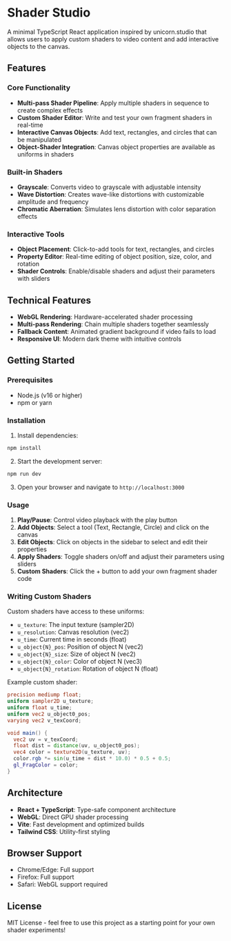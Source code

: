 # Shader Studio

A minimal TypeScript React application inspired by unicorn.studio that allows users to apply custom shaders to video content and add interactive objects to the canvas.

## Features

### Core Functionality
- **Multi-pass Shader Pipeline**: Apply multiple shaders in sequence to create complex effects
- **Custom Shader Editor**: Write and test your own fragment shaders in real-time
- **Interactive Canvas Objects**: Add text, rectangles, and circles that can be manipulated
- **Object-Shader Integration**: Canvas object properties are available as uniforms in shaders

### Built-in Shaders
- **Grayscale**: Converts video to grayscale with adjustable intensity
- **Wave Distortion**: Creates wave-like distortions with customizable amplitude and frequency
- **Chromatic Aberration**: Simulates lens distortion with color separation effects

### Interactive Tools
- **Object Placement**: Click-to-add tools for text, rectangles, and circles
- **Property Editor**: Real-time editing of object position, size, color, and rotation
- **Shader Controls**: Enable/disable shaders and adjust their parameters with sliders

## Technical Features

- **WebGL Rendering**: Hardware-accelerated shader processing
- **Multi-pass Rendering**: Chain multiple shaders together seamlessly
- **Fallback Content**: Animated gradient background if video fails to load
- **Responsive UI**: Modern dark theme with intuitive controls

## Getting Started

### Prerequisites
- Node.js (v16 or higher)
- npm or yarn

### Installation

1. Install dependencies:
```bash
npm install
```

2. Start the development server:
```bash
npm run dev
```

3. Open your browser and navigate to `http://localhost:3000`

### Usage

1. **Play/Pause**: Control video playback with the play button
2. **Add Objects**: Select a tool (Text, Rectangle, Circle) and click on the canvas
3. **Edit Objects**: Click on objects in the sidebar to select and edit their properties
4. **Apply Shaders**: Toggle shaders on/off and adjust their parameters using sliders
5. **Custom Shaders**: Click the + button to add your own fragment shader code

### Writing Custom Shaders

Custom shaders have access to these uniforms:
- `u_texture`: The input texture (sampler2D)
- `u_resolution`: Canvas resolution (vec2)
- `u_time`: Current time in seconds (float)
- `u_object{N}_pos`: Position of object N (vec2)
- `u_object{N}_size`: Size of object N (vec2)
- `u_object{N}_color`: Color of object N (vec3)
- `u_object{N}_rotation`: Rotation of object N (float)

Example custom shader:
```glsl
precision mediump float;
uniform sampler2D u_texture;
uniform float u_time;
uniform vec2 u_object0_pos;
varying vec2 v_texCoord;

void main() {
  vec2 uv = v_texCoord;
  float dist = distance(uv, u_object0_pos);
  vec4 color = texture2D(u_texture, uv);
  color.rgb *= sin(u_time + dist * 10.0) * 0.5 + 0.5;
  gl_FragColor = color;
}
```

## Architecture

- **React + TypeScript**: Type-safe component architecture
- **WebGL**: Direct GPU shader processing
- **Vite**: Fast development and optimized builds
- **Tailwind CSS**: Utility-first styling

## Browser Support

- Chrome/Edge: Full support
- Firefox: Full support
- Safari: WebGL support required

## License

MIT License - feel free to use this project as a starting point for your own shader experiments! 
